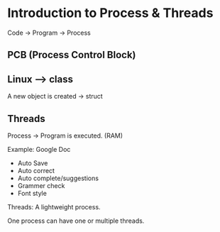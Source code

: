 # Introduction to Process & Threads

Code -> Program -> Process

## PCB (Process Control Block)

## Linux --> class

A new object is created -> struct

## Threads

Process -> Program is executed. (RAM)

Example: Google Doc
- Auto Save
- Auto correct
- Auto complete/suggestions
- Grammer check
- Font style

Threads: A lightweight process.

One process can have one or multiple threads. 

